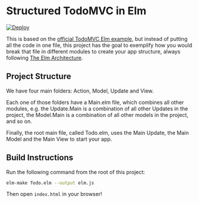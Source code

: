 # Structured TodoMVC in Elm

[![Deploy](https://www.herokucdn.com/deploy/button.png)](https://heroku.com/deploy)

This is based on the [official TodoMVC Elm example](https://github.com/evancz/elm-todomvc), but instead of putting all the code in one file, this project has the goal to exemplify how you would break that file in different modules to create your app structure, always following [The Elm Architecture](https://github.com/evancz/elm-architecture-tutorial).

## Project Structure

We have four main folders: Action, Model, Update and View.

Each one of those folders have a Main.elm file, which combines all other modules, e.g. the Update.Main is a combination of all other Updates in the project, the Model.Main is a combination of all other models in the project, and so on.

Finally, the root main file, called Todo.elm, uses the Main Update, the Main Model and the Main View to start your app.

## Build Instructions

Run the following command from the root of this project:

```bash
elm-make Todo.elm --output elm.js
```

Then open `index.html` in your browser!
